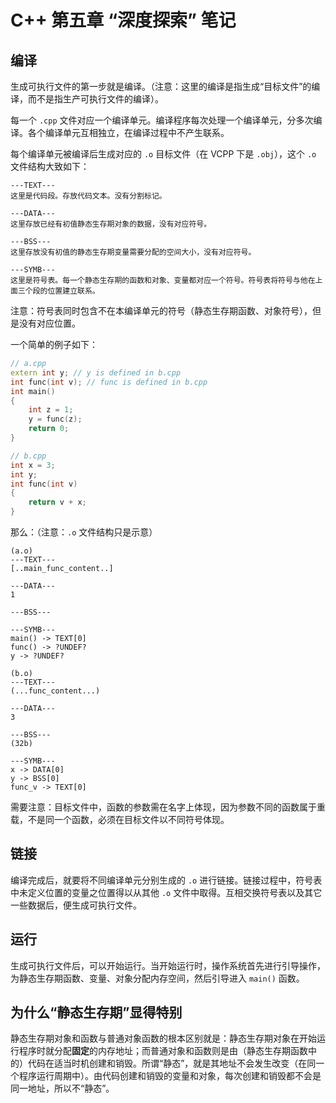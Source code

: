 # C++ 第五章 “深度探索” 笔记

## 编译

生成可执行文件的第一步就是编译。（注意：这里的编译是指生成“目标文件”的编译，而不是指生产可执行文件的编译）。

每一个 `.cpp` 文件对应一个编译单元。编译程序每次处理一个编译单元，分多次编译。各个编译单元互相独立，在编译过程中不产生联系。

每个编译单元被编译后生成对应的 `.o` 目标文件（在 VCPP 下是 `.obj`），这个 `.o` 文件结构大致如下：

```
---TEXT---
这里是代码段。存放代码文本。没有分割标记。

---DATA---
这里存放已经有初值静态生存期对象的数据，没有对应符号。

---BSS---
这里存放没有初值的静态生存期变量需要分配的空间大小，没有对应符号。

---SYMB---
这里是符号表。每一个静态生存期的函数和对象、变量都对应一个符号。符号表将符号与他在上面三个段的位置建立联系。

```
注意：符号表同时包含不在本编译单元的符号（静态生存期函数、对象符号），但是没有对应位置。

一个简单的例子如下：

```cpp
// a.cpp
extern int y; // y is defined in b.cpp
int func(int v); // func is defined in b.cpp
int main()
{
	int z = 1;
	y = func(z);
	return 0;
}

// b.cpp
int x = 3;
int y;
int func(int v)
{
	return v + x;
}
```

那么：（注意：`.o` 文件结构只是示意）

```
(a.o)
---TEXT---
[..main_func_content..]

---DATA---
1

---BSS---

---SYMB---
main() -> TEXT[0]
func() -> ?UNDEF?
y -> ?UNDEF?

(b.o)
---TEXT---
(...func_content...)

---DATA---
3

---BSS---
(32b)

---SYMB---
x -> DATA[0]
y -> BSS[0]
func_v -> TEXT[0]
```

需要注意：目标文件中，函数的参数需在名字上体现，因为参数不同的函数属于重载，不是同一个函数，必须在目标文件以不同符号体现。

## 链接

编译完成后，就要将不同编译单元分别生成的 `.o` 进行链接。链接过程中，符号表中未定义位置的变量之位置得以从其他 `.o` 文件中取得。互相交换符号表以及其它一些数据后，便生成可执行文件。

## 运行

生成可执行文件后，可以开始运行。当开始运行时，操作系统首先进行引导操作，为静态生存期函数、变量、对象分配内存空间，然后引导进入 `main()` 函数。

## 为什么“静态生存期”显得特别

静态生存期对象和函数与普通对象函数的根本区别就是：静态生存期对象在开始运行程序时就分配**固定**的内存地址；而普通对象和函数则是由（静态生存期函数中的）代码在适当时机创建和销毁。所谓“静态”，就是其地址不会发生改变（在同一个程序运行周期中）。由代码创建和销毁的变量和对象，每次创建和销毁都不会是同一地址，所以不“静态”。
